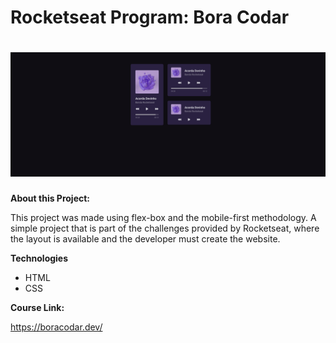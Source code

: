 #  Rocketseat Program: Bora Codar 

<h1 align="center"> <img src="assets/img.png"></h1>


**About this Project:**

This project was made using flex-box and the mobile-first methodology. A simple project that is part of the challenges provided by Rocketseat, where the layout is available and the developer must create the website.

**Technologies**

- HTML
- CSS

**Course Link:**

https://boracodar.dev/